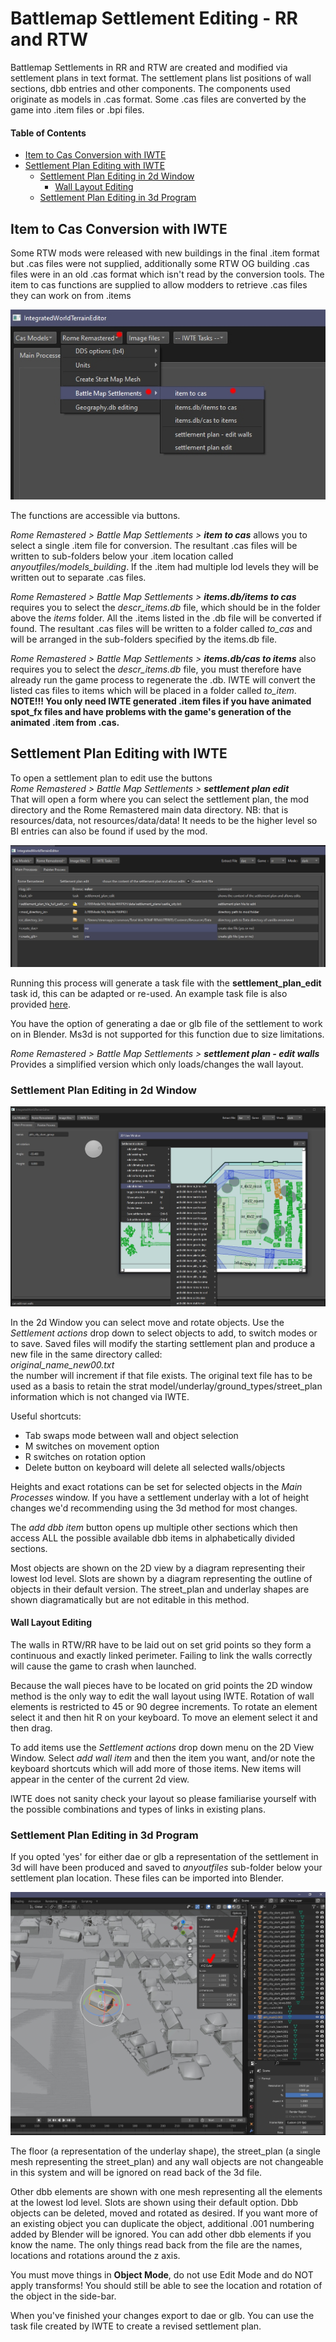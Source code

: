 # Battlemap Settlement Editing - RR and RTW

Battlemap Settlements in RR and RTW are created and modified via settlement plans in text format.  The settlement plans list positions of wall sections, dbb entries and other components.  The components used originate as models in .cas format. Some .cas files are converted by the game into .item files or .bpi files.

#### Table of Contents
* [Item to Cas Conversion with IWTE](#item-to-cas-conversion-with-iwte)
* [Settlement Plan Editing with IWTE](#settlement-plan-editing-with-iwte)
  * [Settlement Plan Editing in 2d Window](#settlement-plan-editing-in-2d-window)
    * [Wall Layout Editing](#wall-layout-editing)
  * [Settlement Plan Editing in 3d Program](#settlement-plan-editing-in-3d-program)

## Item to Cas Conversion with IWTE

Some RTW mods were released with new buildings in the final .item format but .cas files were not supplied, additionally some RTW OG building .cas files were in an old .cas format which isn't read by the conversion tools.  The item to cas functions are supplied to allow modders to retrieve .cas files they can work on from .items

![image](../IWTEgithub_images/item-to-cas.jpg)

The functions are accessible via buttons.

*Rome Remastered > Battle Map Settlements > **item to cas*** allows you to select a single .item file for conversion.  The resultant .cas files will be written to sub-folders below your .item location called *anyoutfiles/models_building*. If the .item had multiple lod levels they will be written out to separate .cas files.

*Rome Remastered > Battle Map Settlements > **items.db/items to cas*** requires you to select the *descr_items.db* file, which should be in the folder above the *items* folder.  All the .items listed in the .db file will be converted if found. The resultant .cas files will be written to a folder called *to_cas* and will be arranged in the sub-folders specified by the items.db file.

*Rome Remastered > Battle Map Settlements > **items.db/cas to items*** also requires you to select the *descr_items.db* file, you must therefore have already run the game process to regenerate the .db.  IWTE will convert the listed cas files to items which will be placed in a folder called *to_item*.   **NOTE!!!  You only need IWTE generated .item files if you have animated spot_fx files and have problems with the game's generation of the animated .item from .cas.**

## Settlement Plan Editing with IWTE

To open a settlement plan to edit use the buttons\
*Rome Remastered > Battle Map Settlements > **settlement plan edit***\
That will open a form where you can select the settlement plan, the mod directory and the Rome Remastered main data directory. NB: that is resources/data, not resources/data/data!  It needs to be the higher level so BI entries can also be found if used by the mod. 

![image](../IWTEgithub_images/settlement-plan-edit.jpg)

Running this process will generate a task file with the **settlement_plan_edit** task id, this can be adapted or re-used. An example task file is also provided [here](../task_file_examples/RR_SETTLEMENT_plan_edit_task.txt).  

You have the option of generating a dae or glb file of the settlement to work on in Blender.  Ms3d is not supported for this function due to size limitations.

*Rome Remastered > Battle Map Settlements > **settlement plan - edit walls***\
Provides a simplified version which only loads/changes the wall layout.

### Settlement Plan Editing in 2d Window

![image](../IWTEgithub_images/settlement-plan-edit-2d.jpg)

In the 2d Window you can select move and rotate objects. Use the *Settlement actions* drop down to select objects to add, to switch modes or to save.  Saved files will modify the starting settlement plan and produce a new file in the same directory called:\
*original_name_new00.txt*\
the number will increment if that file exists. The original text file has to be used as a basis to retain the strat model/underlay/ground_types/street_plan information which is not changed via IWTE.

Useful shortcuts:
* Tab swaps mode between wall and object selection
* M switches on movement option
* R switches on rotation option
* Delete button on keyboard will delete all selected walls/objects

Heights and exact rotations can be set for selected objects in the *Main Processes* window.  If you have a settlement underlay with a lot of height changes we'd recommending using the 3d method for most changes.

The *add dbb item* button opens up multiple other sections which then access ALL the possible available dbb items in alphabetically divided sections.

Most objects are shown on the 2D view by a diagram representing their lowest lod level. Slots are shown by a diagram representing the outline of objects in their default version.  The street_plan and underlay shapes are shown diagramatically but are not editable in this method.

#### Wall Layout Editing
The walls in RTW/RR have to be laid out on set grid points so they form a continuous and exactly linked perimeter. Failing to link the walls correctly will cause the game to crash when launched.

Because the wall pieces have to be located on grid points the 2D window method is the only way to edit the wall layout using IWTE.  Rotation of wall elements is restricted to 45 or 90 degree increments. To rotate an element select it and then hit R on your keyboard. To move an element select it and then drag.

To add items use the *Settlement actions* drop down menu on the 2D View Window. Select *add wall item* and then the item you want, and/or note the keyboard shortcuts which will add more of those items. New items will appear in the center of the current 2d  view.

IWTE does not sanity check your layout so please familiarise yourself with the possible combinations and types of links in existing plans.

### Settlement Plan Editing in 3d Program

If you opted 'yes' for either dae or glb a representation of the settlement in 3d will have been produced and saved to *anyoutfiles* sub-folder below your settlement plan location.  These files can be imported into Blender.

![image](../IWTEgithub_images/settlement-plan-edit-3d.jpg)

The floor (a representation of the underlay shape), the street_plan (a single mesh representing the street_plan) and any wall objects are not changeable in this system and will be ignored on read back of the 3d file.

Other dbb elements are shown with one mesh representing all the elements at the lowest lod level. Slots are shown using their default option.  Dbb objects can be deleted, moved and rotated as desired. If you want more of an existing object you can duplicate the object, additional .001 numbering added by Blender will be ignored.  You can add other dbb elements if you know the name.  The only things read back from the file are the names, locations and rotations around the z axis.

You must move things in **Object Mode**, do not use Edit Mode and do NOT apply transforms!  You should still be able to see the location and rotation of the object in the side-bar.

When you've finished your changes export to dae or glb.  You can use the task file created by IWTE to create a revised settlement plan.




